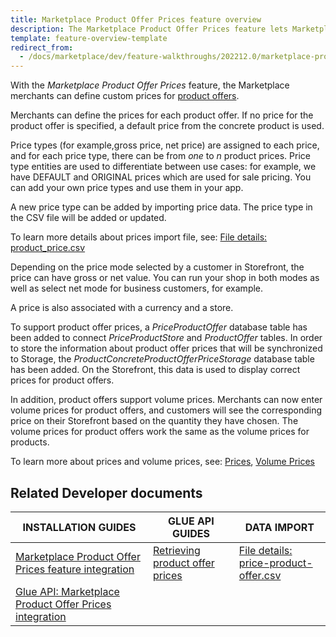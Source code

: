 ```yaml
---
title: Marketplace Product Offer Prices feature overview
description: The Marketplace Product Offer Prices feature lets Marketplace merchants set prices for product offers.
template: feature-overview-template
redirect_from:
  - /docs/marketplace/dev/feature-walkthroughs/202212.0/marketplace-product-offer-prices-feature-walkthrough.html
---
```


With the *Marketplace Product Offer Prices* feature, the Marketplace merchants can define custom prices for [product offers](/docs/pbc/all/offer-management/{{page.version}}/marketplace/marketplace-merchant-portal-product-offer-management-feature-overview.html).

Merchants can define the prices for each product offer. If no price for the product offer is specified, a default price from the concrete product is used.

Price types (for example,gross price, net price) are assigned to each price, and for each price type, there can be from *one* to *n* product prices. Price type entities are used to differentiate between use cases: for example, we have DEFAULT and ORIGINAL prices which are used for sale pricing. You can add your own price types and use them in your app.

A new price type can be added by importing price data. The price type in the CSV file will be added or updated.

To learn more details about prices import file, see: [File details: product_price.csv](/docs/pbc/all/price-management/{{page.version}}/base-shop/import-and-export-data/import-file-details-product-price.csv.html)

Depending on the price mode selected by a customer in Storefront, the price can have gross or net value. You can run your shop in both modes as well as select net mode for business customers, for example.

A price is also associated with a currency and a store.

To support product offer prices, a *PriceProductOffer* database table has been added to connect *PriceProductStore* and *ProductOffer* tables. In order to store the information about product offer prices that will be synchronized to Storage, the *ProductConcreteProductOfferPriceStorage* database table has been added. On the Storefront, this data is used to display correct prices for product offers.

In addition, product offers support volume prices. Merchants can now enter volume prices for product offers, and customers will see the corresponding price on their Storefront based on the quantity they have chosen. The volume prices for product offers work the same as the volume prices for products.

To learn more about prices and volume prices, see: [Prices](/docs/pbc/all/price-management/{{page.version}}/base-shop/prices-feature-overview/prices-feature-overview.html), [Volume Prices](/docs/pbc/all/price-management/{{page.version}}/base-shop/prices-feature-overview/volume-prices-overview.html)

## Related Developer documents

|INSTALLATION GUIDES  |GLUE API GUIDES  |DATA IMPORT  |
|---------|---------|---------|
| [Marketplace Product Offer Prices feature integration](/docs/pbc/all/price-management/{{page.version}}/marketplace/install-and-upgrade/install-features/install-the-marketplace-product-offer-prices-feature.html)          | [Retrieving product offer prices](/docs/pbc/all/price-management/{{page.version}}/marketplace/glue-api-retrieve-product-offer-prices.html)          | [File details: price-product-offer.csv](/docs/pbc/all/price-management/{{page.version}}/marketplace/import-and-export-data/import-file-details-price-product-offer.csv.html)           |
|[Glue API: Marketplace Product Offer Prices integration](/docs/pbc/all/price-management/{{page.version}}/marketplace/install-and-upgrade/install-glue-api/install-the-marketplace-product-offer-prices-glue-api.html)           |           |           |
